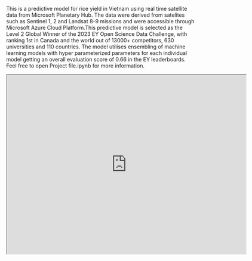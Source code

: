 This is a predictive model for rice yield in Vietnam using real time satellite data from Microsoft Planetary Hub. The data were derived from satelites such as Sentinel 1, 2 and Landsat 8-9 missions and were accessible through Microsoft Azure Cloud Platform.This predictive model is selected as the Level 2 Global Winner of the 2023 EY Open Science Data Challenge, with ranking 1st in Canada and the world out of 13000+ competitors, 630 universities and 110 countries. The model utilises ensembling of machine learning models with hyper parameterized parameters for each individual model getting an overall evaluation score of 0.66 in the EY leaderboards. Feel free to open Project file.ipynb for more information.
<iframe src="https://drive.google.com/file/d/13RvKeVjcQvcxhwZ9bGATwG7wGbjRC-sG/view?usp=drive_link" width="640" height="480" allow="autoplay"></iframe>

